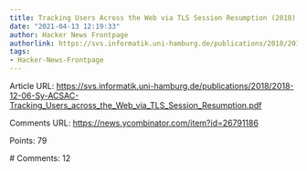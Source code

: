 ```yaml
---
title: Tracking Users Across the Web via TLS Session Resumption (2018) [pdf]
date: "2021-04-13 12:19:33"
author: Hacker News Frontpage
authorlink: https://svs.informatik.uni-hamburg.de/publications/2018/2018-12-06-Sy-ACSAC-Tracking_Users_across_the_Web_via_TLS_Session_Resumption.pdf
tags:
- Hacker-News-Frontpage
---
```


<p>Article URL: <a href="https://svs.informatik.uni-hamburg.de/publications/2018/2018-12-06-Sy-ACSAC-Tracking_Users_across_the_Web_via_TLS_Session_Resumption.pdf">https://svs.informatik.uni-hamburg.de/publications/2018/2018-12-06-Sy-ACSAC-Tracking_Users_across_the_Web_via_TLS_Session_Resumption.pdf</a></p>
<p>Comments URL: <a href="https://news.ycombinator.com/item?id=26791186">https://news.ycombinator.com/item?id=26791186</a></p>
<p>Points: 79</p>
<p># Comments: 12</p>
